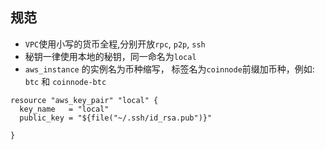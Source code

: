 ## 规范

* `VPC`使用小写的货币全程,分别开放`rpc`, `p2p`, `ssh`
* 秘钥一律使用本地的秘钥，同一命名为`local`
* `aws_instance` 的实例名为币种缩写， 标签名为`coinnode`前缀加币种，例如: `btc` 和 `coinnode-btc`

```
resource "aws_key_pair" "local" {
  key_name   = "local"
  public_key = "${file("~/.ssh/id_rsa.pub")}"
  
}

```
